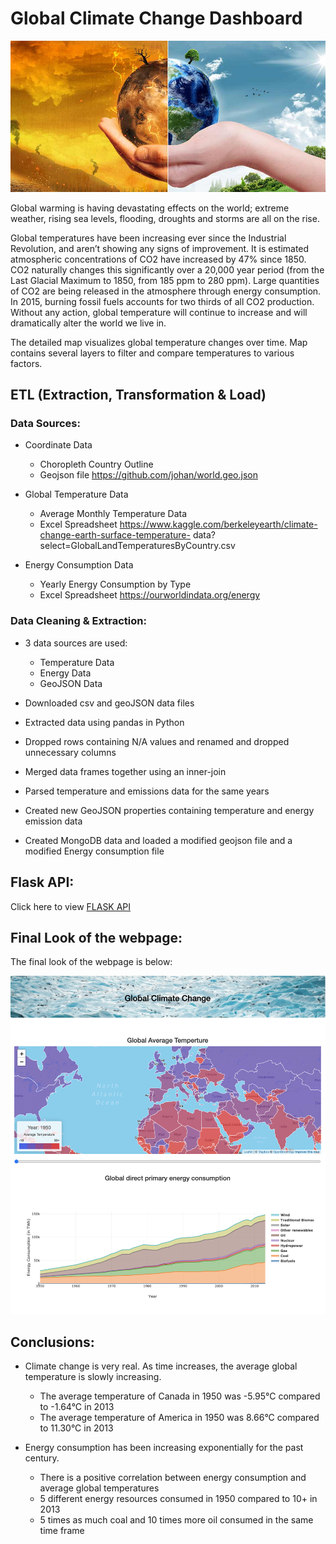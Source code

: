 # Global Climate Change Dashboard

![img](https://github.com/tnierodzik/Global_Climate_Change_Project-2/blob/cleanup_data_1/flaskr/app/static/images/banner_image.jpg)<br>

Global warming is having devastating effects on the world; extreme weather, rising sea levels, flooding, droughts and storms are all on the rise.

Global temperatures have been increasing ever since the Industrial Revolution, and aren’t showing any signs of improvement. It is estimated atmospheric concentrations of CO2 have increased by 47% since 1850. CO2 naturally changes this significantly over a 20,000 year period (from the Last Glacial Maximum to 1850, from 185 ppm to 280 ppm). Large quantities of CO2 are being released in the atmosphere through energy consumption. In 2015, burning fossil fuels accounts for two thirds of all CO2 production. Without any action, global temperature will continue to increase and will dramatically alter the world we live in.

The detailed map visualizes global temperature changes over time. Map contains several layers to filter and compare temperatures to various factors.

## ETL (Extraction, Transformation & Load)

### Data Sources:

* Coordinate Data 
  * Choropleth Country Outline
  * Geojson file
    https://github.com/johan/world.geo.json

* Global Temperature Data
   * Average Monthly Temperature Data
   * Excel Spreadsheet
      https://www.kaggle.com/berkeleyearth/climate-change-earth-surface-temperature-    data?select=GlobalLandTemperaturesByCountry.csv

* Energy Consumption Data
  * Yearly Energy Consumption by Type
  * Excel Spreadsheet
    https://ourworldindata.org/energy


### Data Cleaning & Extraction:

* 3 data sources are used:
  * Temperature Data
  * Energy Data
  * GeoJSON Data

* Downloaded csv and geoJSON data files 

* Extracted data using pandas in Python

* Dropped rows containing N/A values and renamed and dropped unnecessary columns

* Merged data frames together using an inner-join

* Parsed temperature and emissions data for the same years

* Created new GeoJSON properties containing temperature and energy emission data
  
* Created MongoDB data and loaded a modified geojson file and a modified Energy consumption file

## Flask API:

Click here to view [FLASK API](https://github.com/tnierodzik/Global_Climate_Change_Project-2/blob/cleanup_data_1/flaskr/app/main.py)


## Final Look of the webpage:

The final look of the webpage is below:

![img](https://github.com/tnierodzik/Global_Climate_Change_Project-2/blob/cleanup_data_1/screenshots/webpage.png)


## Conclusions:

* Climate change is very real. As time increases, the average global temperature is slowly increasing.
  * The average temperature of Canada in 1950 was -5.95°C compared to -1.64°C in 2013
  * The average temperature of America in 1950 was 8.66°C compared to 11.30°C in 2013 

* Energy consumption has been increasing exponentially for the past century. 
  * There is a positive correlation between energy consumption and average global temperatures
  * 5 different energy resources consumed in 1950 compared to 10+ in 2013 
  * 5 times as much coal and 10 times more oil consumed in the same time frame


